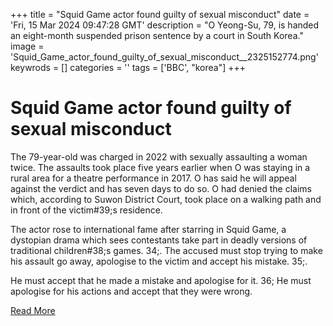 +++
title = "Squid Game actor found guilty of sexual misconduct"
date = 'Fri, 15 Mar 2024 09:47:28 GMT'
description = "O Yeong-Su, 79, is handed an eight-month suspended prison sentence by a court in South Korea."
image = 'Squid_Game_actor_found_guilty_of_sexual_misconduct__2325152774.png'
keywrods =  []
categories = ''
tags = ['BBC', "korea"]
+++

# Squid Game actor found guilty of sexual misconduct

The 79-year-old was charged in 2022 with sexually assaulting a woman twice.
The assaults took place five years earlier when O was staying in a rural area for a theatre performance in 2017.
O has said he will appeal against the verdict and has seven days to do so.
O had denied the claims which, according to Suwon District Court, took place on a walking path and in front of the victim<bb>#39;s residence.

The actor rose to international fame after starring in Squid Game, a dystopian drama which sees contestants take part in deadly versions of traditional children<bb>#38;s games.
34;.
The accused must stop trying to make his assault go away, apologise to the victim and accept his mistake.
35;.

He must accept that he made a mistake and apologise for it.
36; He must apologise for his actions and accept that they were wrong.


[Read More](https://www.bbc.co.uk/news/world-asia-68573645)
